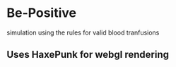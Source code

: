 Be-Positive
===========

simulation using the rules for valid blood tranfusions

## Uses HaxePunk for webgl rendering